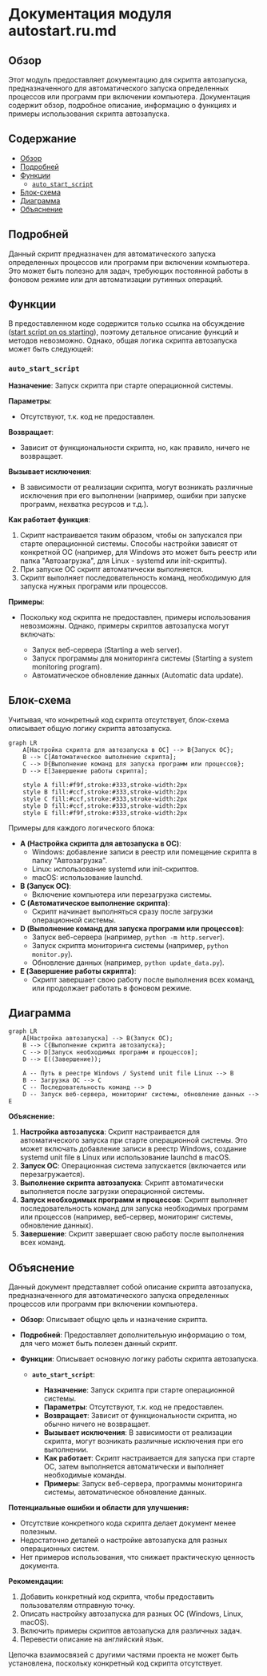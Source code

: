 # Документация модуля autostart.ru.md

## Обзор

Этот модуль предоставляет документацию для скрипта автозапуска, предназначенного для автоматического запуска определенных процессов или программ при включении компьютера. Документация содержит обзор, подробное описание, информацию о функциях и примеры использования скрипта автозапуска.

## Содержание

- [Обзор](#обзор)
- [Подробней](#подробней)
- [Функции](#функции)
  - [`auto_start_script`](#auto_start_script)
- [Блок-схема](#блок-схема)
- [Диаграмма](#диаграмма)
- [Объяснение](#объяснение)

## Подробней

Данный скрипт предназначен для автоматического запуска определенных процессов или программ при включении компьютера. Это может быть полезно для задач, требующих постоянной работы в фоновом режиме или для автоматизации рутинных операций.

## Функции

В предоставленном коде содержится только ссылка на обсуждение ([start script on os starting](https://chatgpt.com/share/674356d7-7ef8-800d-a6ee-476fae293594)), поэтому детальное описание функций и методов невозможно. Однако, общая логика скрипта автозапуска может быть следующей:

### `auto_start_script`

**Назначение**: Запуск скрипта при старте операционной системы.

**Параметры**:

*   Отсутствуют, т.к. код не предоставлен.

**Возвращает**:

*   Зависит от функциональности скрипта, но, как правило, ничего не возвращает.

**Вызывает исключения**:

*   В зависимости от реализации скрипта, могут возникать различные исключения при его выполнении (например, ошибки при запуске программ, нехватка ресурсов и т.д.).

**Как работает функция**:

1.  Скрипт настраивается таким образом, чтобы он запускался при старте операционной системы. Способы настройки зависят от конкретной ОС (например, для Windows это может быть реестр или папка "Автозагрузка", для Linux - systemd или init-скрипты).
2.  При запуске ОС скрипт автоматически выполняется.
3.  Скрипт выполняет последовательность команд, необходимую для запуска нужных программ или процессов.

**Примеры**:

*   Поскольку код скрипта не предоставлен, примеры использования невозможны. Однако, примеры скриптов автозапуска могут включать:

    *   Запуск веб-сервера (Starting a web server).
    *   Запуск программы для мониторинга системы (Starting a system monitoring program).
    *   Автоматическое обновление данных (Automatic data update).

## Блок-схема

Учитывая, что конкретный код скрипта отсутствует, блок-схема описывает общую логику скрипта автозапуска.

```mermaid
graph LR
    A[Настройка скрипта для автозапуска в ОС] --> B{Запуск ОС};
    B --> C[Автоматическое выполнение скрипта];
    C --> D{Выполнение команд для запуска программ или процессов};
    D --> E[Завершение работы скрипта];
    
    style A fill:#f9f,stroke:#333,stroke-width:2px
    style B fill:#ccf,stroke:#333,stroke-width:2px
    style C fill:#ccf,stroke:#333,stroke-width:2px
    style D fill:#ccf,stroke:#333,stroke-width:2px
    style E fill:#f9f,stroke:#333,stroke-width:2px
```

Примеры для каждого логического блока:

*   **A (Настройка скрипта для автозапуска в ОС)**:
    *   Windows: добавление записи в реестр или помещение скрипта в папку "Автозагрузка".
    *   Linux: использование systemd или init-скриптов.
    *   macOS: использование launchd.
*   **B (Запуск ОС)**:
    *   Включение компьютера или перезагрузка системы.
*   **C (Автоматическое выполнение скрипта)**:
    *   Скрипт начинает выполняться сразу после загрузки операционной системы.
*   **D (Выполнение команд для запуска программ или процессов)**:
    *   Запуск веб-сервера (например, `python -m http.server`).
    *   Запуск скрипта мониторинга системы (например, `python monitor.py`).
    *   Обновление данных (например, `python update_data.py`).
*   **E (Завершение работы скрипта)**:
    *   Скрипт завершает свою работу после выполнения всех команд, или продолжает работать в фоновом режиме.

## Диаграмма

```mermaid
graph LR
    A[Настройка автозапуска] --> B(Запуск ОС);
    B --> C{Выполнение скрипта автозапуска};
    C --> D[Запуск необходимых программ и процессов];
    D --> E((Завершение));
    
    A -- Путь в реестре Windows / Systemd unit file Linux --> B
    B -- Загрузка ОС --> C
    C -- Последовательность команд --> D
    D -- Запуск веб-сервера, мониторинг системы, обновление данных --> E
```

**Объяснение:**

1.  **Настройка автозапуска**: Скрипт настраивается для автоматического запуска при старте операционной системы. Это может включать добавление записи в реестр Windows, создание systemd unit file в Linux или использование launchd в macOS.
2.  **Запуск ОС**: Операционная система запускается (включается или перезагружается).
3.  **Выполнение скрипта автозапуска**: Скрипт автоматически выполняется после загрузки операционной системы.
4.  **Запуск необходимых программ и процессов**: Скрипт выполняет последовательность команд для запуска необходимых программ или процессов (например, веб-сервер, мониторинг системы, обновление данных).
5.  **Завершение**: Скрипт завершает свою работу после выполнения всех команд.

## Объяснение

Данный документ представляет собой описание скрипта автозапуска, предназначенного для автоматического запуска определенных процессов или программ при включении компьютера.

*   **Обзор**: Описывает общую цель и назначение скрипта.
*   **Подробней**: Предоставляет дополнительную информацию о том, для чего может быть полезен данный скрипт.
*   **Функции**: Описывает основную логику работы скрипта автозапуска.

    *   **`auto_start_script`**:

        *   **Назначение**: Запуск скрипта при старте операционной системы.
        *   **Параметры**: Отсутствуют, т.к. код не предоставлен.
        *   **Возвращает**: Зависит от функциональности скрипта, но обычно ничего не возвращает.
        *   **Вызывает исключения**: В зависимости от реализации скрипта, могут возникать различные исключения при его выполнении.
        *   **Как работает**: Скрипт настраивается для запуска при старте ОС, затем выполняется автоматически и выполняет необходимые команды.
        *   **Примеры**: Запуск веб-сервера, программы мониторинга системы, автоматическое обновление данных.

**Потенциальные ошибки и области для улучшения:**

*   Отсутствие конкретного кода скрипта делает документ менее полезным.
*   Недостаточно деталей о настройке автозапуска для разных операционных систем.
*   Нет примеров использования, что снижает практическую ценность документа.

**Рекомендации:**

1.  Добавить конкретный код скрипта, чтобы предоставить пользователям отправную точку.
2.  Описать настройку автозапуска для разных ОС (Windows, Linux, macOS).
3.  Включить примеры скриптов автозапуска для различных задач.
4.  Перевести описание на английский язык.

Цепочка взаимосвязей с другими частями проекта не может быть установлена, поскольку конкретный код скрипта отсутствует.